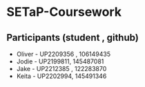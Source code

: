 # SETaP-Coursework

## Participants (student , github)
- Oliver - UP2209356 , 106149435
- Jodie - UP2199811, 145487081
- Jake - UP2212385 , 122283870
- Keita - UP2202994, 145491346
